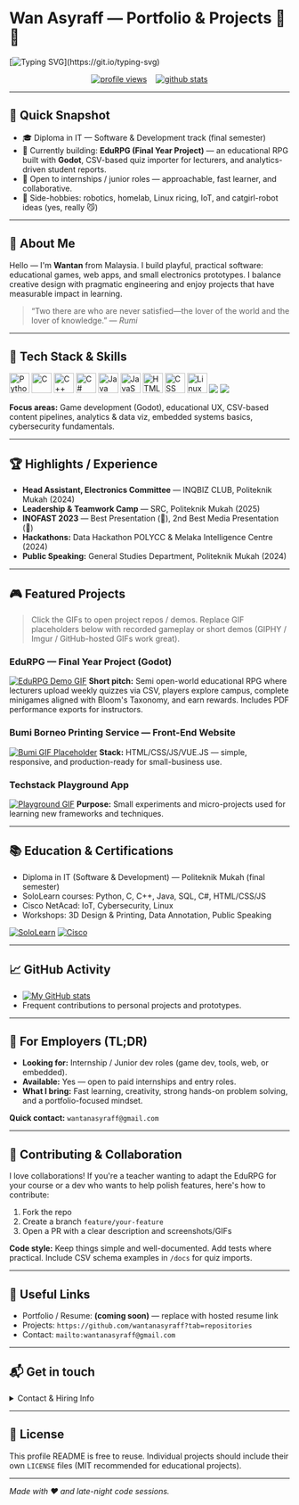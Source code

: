 # Wan Asyraff — Portfolio & Projects 🚀✨

[![Typing SVG](https://readme-typing-svg.demolab.com?font=Bitter\&duration=2000\&pause=2000\&color=52B6F7\&background=FFFFFF00\&width=650\&lines=Passionate+Coder+%26+Lifelong+Learner;Welcome+To+My+Profile!)](https://git.io/typing-svg)

<p align="center">
  <a href="https://github.com/wantanasyraff"><img alt="profile views" src="https://komarev.com/ghpvc/?username=wantanasyraff"/></a>
  &nbsp;&nbsp;
  <a href="https://github.com/wantanasyraff"><img alt="github stats" src="https://github-readme-stats.vercel.app/api?username=wantanasyraff&show_icons=true&theme=radical&card_height=300"/></a>
</p>

---

## 🌟 Quick Snapshot

* 🎓 Diploma in IT — Software & Development track (final semester)
* 🔭 Currently building: **EduRPG (Final Year Project)** — an educational RPG built with **Godot**, CSV-based quiz importer for lecturers, and analytics-driven student reports.
* 💼 Open to internships / junior roles — approachable, fast learner, and collaborative.
* 🤖 Side-hobbies: robotics, homelab, Linux ricing, IoT, and catgirl-robot ideas (yes, really 😼)

---

## 🔭 About Me

Hello — I'm **Wantan** from Malaysia. I build playful, practical software: educational games, web apps, and small electronics prototypes. I balance creative design with pragmatic engineering and enjoy projects that have measurable impact in learning.

> “Two there are who are never satisfied—the lover of the world and the lover of knowledge.” — *Rumi*

---

## 🧰 Tech Stack & Skills

<p align="left">
  <img src="https://cdn.jsdelivr.net/gh/devicons/devicon@latest/icons/python/python-original.svg" width="36" height="36" title="Python"/>
  <img src="https://cdn.jsdelivr.net/gh/devicons/devicon@latest/icons/c/c-original.svg" width="36" height="36" title="C"/>
  <img src="https://cdn.jsdelivr.net/gh/devicons/devicon@latest/icons/cplusplus/cplusplus-original.svg" width="36" height="36" title="C++"/>
  <img src="https://cdn.jsdelivr.net/gh/devicons/devicon@latest/icons/csharp/csharp-original.svg" width="36" height="36" title="C#"/>
  <img src="https://cdn.jsdelivr.net/gh/devicons/devicon@latest/icons/java/java-original.svg" width="36" height="36" title="Java"/>
  <img src="https://cdn.jsdelivr.net/gh/devicons/devicon@latest/icons/javascript/javascript-original.svg" width="36" height="36" title="JavaScript"/>
  <img src="https://cdn.jsdelivr.net/gh/devicons/devicon@latest/icons/html5/html5-original.svg" width="36" height="36" title="HTML"/>
  <img src="https://cdn.jsdelivr.net/gh/devicons/devicon@latest/icons/css3/css3-original.svg" width="36" height="36" title="CSS"/>
  <img src="https://cdn.jsdelivr.net/gh/devicons/devicon@latest/icons/linux/linux-original.svg" width="36" height="36" title="Linux"/>
  <img src="https://cdn.jsdelivr.net/gh/devicons/devicon@latest/icons/archlinux/archlinux-original.svg" />
  <img src="https://cdn.jsdelivr.net/gh/devicons/devicon@latest/icons/vuejs/vuejs-original.svg" />
          
</p>

**Focus areas:** Game development (Godot), educational UX, CSV-based content pipelines, analytics & data viz, embedded systems basics, cybersecurity fundamentals.

---

## 🏆 Highlights / Experience

* **Head Assistant, Electronics Committee** — INQBIZ CLUB, Politeknik Mukah (2024)
* **Leadership & Teamwork Camp** — SRC, Politeknik Mukah (2025)
* **INOFAST 2023** — Best Presentation (🥇), 2nd Best Media Presentation (🥈)
* **Hackathons:** Data Hackathon POLYCC & Melaka Intelligence Centre (2024)
* **Public Speaking:** General Studies Department, Politeknik Mukah (2024)

---

## 🎮 Featured Projects

> Click the GIFs to open project repos / demos. Replace GIF placeholders below with recorded gameplay or short demos (GIPHY / Imgur / GitHub-hosted GIFs work great).

### EduRPG — Final Year Project (Godot)

[![EduRPG Demo GIF](https://media.giphy.com/media/3o7TKP0Iu9gUEUoD8w/giphy.gif)](https://github.com/wantanasyraff/edu-rpg)
**Short pitch:** Semi open-world educational RPG where lecturers upload weekly quizzes via CSV, players explore campus, complete minigames aligned with Bloom's Taxonomy, and earn rewards. Includes PDF performance exports for instructors.

### Bumi Borneo Printing Service — Front-End Website

[![Bumi GIF Placeholder](https://media.giphy.com/media/l4pTfx2qLszoacZRS/giphy.gif)](https://github.com/wantanasyraff/bumi-borneo)
**Stack:** HTML/CSS/JS/VUE.JS — simple, responsive, and production-ready for small-business use.

### Techstack Playground App

[![Playground GIF](https://media.giphy.com/media/xT9IgG50Fb7Mi0prBC/giphy.gif)](https://github.com/wantanasyraff/techstack-playground)
**Purpose:** Small experiments and micro-projects used for learning new frameworks and techniques.

---

## 📚 Education & Certifications

* Diploma in IT (Software & Development) — Politeknik Mukah (final semester)
* SoloLearn courses: Python, C, C++, Java, SQL, C#, HTML/CSS/JS
* Cisco NetAcad: IoT, Cybersecurity, Linux
* Workshops: 3D Design & Printing, Data Annotation, Public Speaking

[![SoloLearn](https://img.shields.io/badge/SoloLearn-View_Certifications-blue)](https://www.sololearn.com/en/profile/30049508)
[![Cisco](https://img.shields.io/badge/Cisco-View_Accreditation-blue)](https://www.credly.com/users/wan-asyraff/)

---

## 📈 GitHub Activity

* [![My GitHub stats](https://github-readme-stats.vercel.app/api?username=wantanasyraff)](https://github.com/wantanasyraff/github-readme-stats)
* Frequent contributions to personal projects and prototypes.

---

## 💼 For Employers (TL;DR)

* **Looking for:** Internship / Junior dev roles (game dev, tools, web, or embedded).
* **Available:** Yes — open to paid internships and entry roles.
* **What I bring:** Fast learning, creativity, strong hands-on problem solving, and a portfolio-focused mindset.

**Quick contact:** `wantanasyraff@gmail.com`

---

## 🤝 Contributing & Collaboration

I love collaborations! If you're a teacher wanting to adapt the EduRPG for your course or a dev who wants to help polish features, here's how to contribute:

1. Fork the repo
2. Create a branch `feature/your-feature`
3. Open a PR with a clear description and screenshots/GIFs

**Code style:** Keep things simple and well-documented. Add tests where practical. Include CSV schema examples in `/docs` for quiz imports.

---

## 📂 Useful Links

* Portfolio / Resume: **(coming soon)** — replace with hosted resume link
* Projects: `https://github.com/wantanasyraff?tab=repositories`
* Contact: `mailto:wantanasyraff@gmail.com`

---

## 📬 Get in touch

<details>
<summary>Contact & Hiring Info</summary>

* **Email:** `wantanasyraff@gmail.com` (fastest)
* **GitHub:** `https://github.com/wantanasyraff`
* **Portfolio:** Coming soon — will update this README when live.

</details>

---

## 📜 License

This profile README is free to reuse. Individual projects should include their own `LICENSE` files (MIT recommended for educational projects).

---

*Made with ❤️ and late-night code sessions.*
